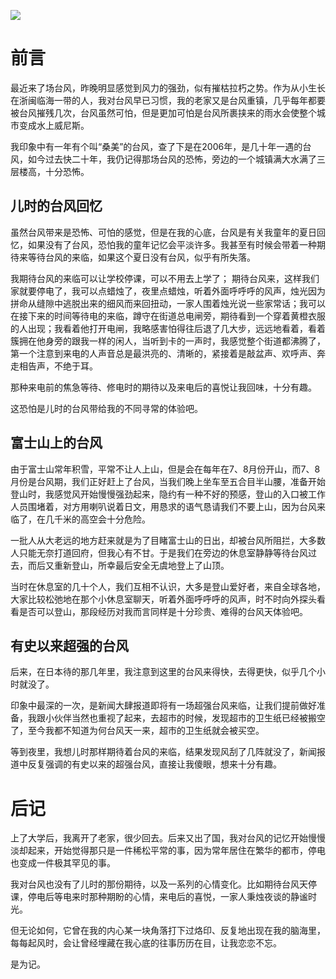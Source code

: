 

![](https://rolen.wiki/wp-content/uploads/2024/07/the-memory-of-typhoon-1.png)

# 前言

最近来了场台风，昨晚明显感觉到风力的强劲，似有摧枯拉朽之势。作为从小生长在浙闽临海一带的人，我对台风早已习惯，我的老家又是台风重镇，几乎每年都要被台风摧残几次，台风虽然可怕，但是更加可怕是台风所裹挟来的雨水会使整个城市变成水上威尼斯。

我印象中有一年有个叫“桑美”的台风，查了下是在2006年，是几十年一遇的台风，如今过去快二十年，我仍记得那场台风的恐怖，旁边的一个城镇满大水满了三层楼高，十分恐怖。

## 儿时的台风回忆

虽然台风带来是恐怖、可怕的感觉，但是在我的心底，台风是有关我童年的夏日回忆，如果没有了台风，恐怕我的童年记忆会平淡许多。我甚至有时候会带着一种期待来等待台风的来临，如果这个夏日没有台风，似乎有所失落。

我期待台风的来临可以让学校停课，可以不用去上学了； 期待台风来，这样我们家就要停电了，我可以点蜡烛了，夜里点蜡烛，听着外面呼呼呼的风声，烛光因为拼命从缝隙中逃脱出来的细风而来回扭动，一家人围着烛光说一些家常话；我可以在接下来的时间等待电的来临，蹲守在街道总电闸旁，期待看到一个穿着黄橙衣服的人出现；我看着他打开电闸，我略感害怕得往后退了几大步，远远地看着，看着簇拥在他身旁的跟我一样的闲人，当听到卡的一声时，我感觉整个街道都沸腾了，第一个注意到来电的人声音总是最洪亮的、清晰的，紧接着是敲盆声、欢呼声、奔走相告声，不绝于耳。

那种来电前的焦急等待、修电时的期待以及来电后的喜悦让我回味，十分有趣。

这恐怕是儿时的台风带给我的不同寻常的体验吧。

## 富士山上的台风

由于富士山常年积雪，平常不让人上山，但是会在每年在7、8月份开山，而7、8月份是台风期，我们正好赶上了台风，当我们晚上坐车至五合目半山腰，准备开始登山时，我感觉风开始慢慢强劲起来，隐约有一种不好的预感，登山的入口被工作人员围堵着，对方用喇叭说着日文，用恳求的语气恳请我们不要上山，因为台风来临了，在几千米的高空会十分危险。

一批人从大老远的地方赶来就是为了目睹富士山的日出，却被台风所阻拦，大多数人只能无奈打道回府，但我心有不甘。于是我们在旁边的休息室静静等待台风过去，而后又重新登山，所幸最后安全无虞地登上了山顶。

当时在休息室的几十个人，我们互相不认识，大多是登山爱好者，来自全球各地，大家比较松弛地在那个小休息室聊天，听着外面呼呼呼的风声，时不时向外探头看看是否可以登山，那段经历对我而言同样是十分珍贵、难得的台风天体验吧。

## 有史以来超强的台风

后来，在日本待的那几年里，我注意到这里的台风来得快，去得更快，似乎几个小时就没了。

印象中最深的一次，是新闻大肆报道即将有一场超强台风来临，让我们提前做好准备，我跟小伙伴当然也重视了起来，去超市的时候，发现超市的卫生纸已经被搬空了，至今我都不知道为何台风天一来，超市的卫生纸就会被买空。

等到夜里，我想儿时那样期待着台风的来临，结果发现风刮了几阵就没了，新闻报道中反复强调的有史以来的超强台风，直接让我傻眼，想来十分有趣。

# 后记

上了大学后，我离开了老家，很少回去。后来又出了国，我对台风的记忆开始慢慢淡却起来，开始觉得那只是一件稀松平常的事，因为常年居住在繁华的都市，停电也变成一件极其罕见的事。

我对台风也没有了儿时的那份期待，以及一系列的心情变化。比如期待台风天停课，停电后等电来时那种期盼的心情，来电后的喜悦，一家人秉烛夜谈的静谧时光。

但无论如何，它曾在我的内心某一块角落打下过烙印、反复地出现在我的脑海里，每每起风时，会让曾经埋藏在我心底的往事历历在目，让我恋恋不忘。

是为记。